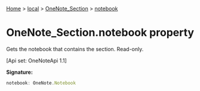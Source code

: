 [Home](./index) &gt; [local](local.md) &gt; [OneNote\_Section](local.onenote_section.md) &gt; [notebook](local.onenote_section.notebook.md)

# OneNote\_Section.notebook property

Gets the notebook that contains the section. Read-only. 

 \[Api set: OneNoteApi 1.1\]

**Signature:**
```javascript
notebook: OneNote.Notebook
```
